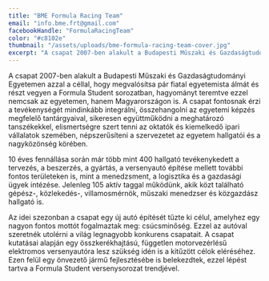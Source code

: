 ```yaml
---
title: "BME Formula Racing Team"
email: "info.bme.frt@gmail.com"
facebookHandle: "FormulaRacingTeam"
color: "#c8102e"
thumbnail: "/assets/uploads/bme-formula-racing-team-cover.jpg"
excerpt: "A csapat 2007-ben alakult a Budapesti Műszaki és Gazdaságtudományi Egyetemen azzal a céllal, hogy megvalósítsa pár fiatal egyetemista álmát és részt vegyen a Formula Student sorozatban, hagyományt teremtve ezzel nemcsak az egyetemen, hanem Magyarországon is. A csapat fontosnak érzi a tevékenységét mindinkább integrálni, összehangolni az egyetemi képzés megfelelő tantárgyaival, sikeresen együttműködni a meghatározó tanszékekkel, elismertségre szert tenni az oktatók és kiemelkedő ipari vállalatok szemében, népszerűsíteni a szervezetet az egyetem hallgatói és a nagyközönség körében."
---
```


A csapat 2007-ben alakult a Budapesti Műszaki és Gazdaságtudományi Egyetemen azzal a céllal, hogy megvalósítsa pár fiatal egyetemista álmát és részt vegyen a Formula Student sorozatban, hagyományt teremtve ezzel nemcsak az egyetemen, hanem Magyarországon is. A csapat fontosnak érzi a tevékenységét mindinkább integrálni, összehangolni az egyetemi képzés megfelelő tantárgyaival, sikeresen együttműködni a meghatározó tanszékekkel, elismertségre szert tenni az oktatók és kiemelkedő ipari vállalatok szemében, népszerűsíteni a szervezetet az egyetem hallgatói és a nagyközönség körében.

10 éves fennállása során már több mint 400 hallgató tevékenykedett a tervezés, a beszerzés, a gyártás, a versenyautó építése mellett további fontos területeken is, mint a menedzsment, a logisztika és a gazdasági ügyek intézése. Jelenleg 105 aktív taggal működünk, akik közt található gépész-, közlekedés-, villamosmérnök, műszaki menedzser és közgazdász hallgató is.

Az idei szezonban a csapat egy új autó építését tűzte ki célul, amelyhez egy nagyon fontos mottót fogalmaztak meg: csúcsminőség. Ezzel az autóval szeretnék utolérni a világ legnagyobb konkurens csapatait. A csapat kutatásai alapján egy összkerékhajtású, független motorvezérlésű elektromos versenyautóra lesz szükség idén is a kitűzött célok eléréséhez. Ezen felül egy önvezető jármű fejlesztésébe is belekezdtek, ezzel lépést tartva a Formula Student versenysorozat trendjével.
